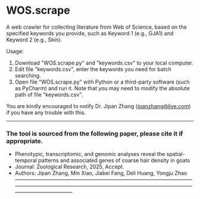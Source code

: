 # WOS.scrape
A web crawler for collecting literature from Web of Science, based on the specified keywords you provide, such as Keyword 1 (e.g., GJA1) and Keyword 2 (e.g., Skin).

Usage:
1. Download "WOS.scrape.py" and "keywords.csv" to your local computer.
2. Edit file "keywords.csv", enter the keywords you need for batch searching.
3. Open file "WOS.scrape.py" with Python or a third-party software (such as PyCharm) and run it. Note that you may need to modify the absolute path of file "keywords.csv".

You are kindly encouraged to notify Dr. Jipan Zhang (jpanzhang@live.com) if you have any trouble with this.

_______________________________________________________________________________
### The tool is sourced from the following paper, please cite it if appropriate.
 - Phenotypic, transcriptomic, and genomic analyses reveal the spatial-temporal patterns and associated genes of coarse hair density in goats
 - Journal: Zoological Research, 2025, Accept.
 - Authors: Jipan Zhang, Min Xiao, Jiabei Fang, Deli Huang, Yongju Zhao
———————————————————————————————————————————————————————————————————————————————
